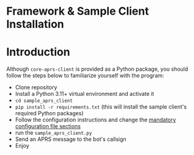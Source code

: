 # Framework & Sample Client Installation

# Introduction

Although `core-aprs-client` is provided as a Python package, you should follow the steps below to familiarize yourself with the program:

- Clone repository
- Install a Python 3.11+ virtual environment and activate it
- `cd sample_aprs_client`
- `pip install -r requirements.txt` (this will install the sample client's required Python packages)
- Follow the configuration instructions and change the [mandatory configuration file sections](https://github.com/joergschultzelutter/core-aprs-client/blob/23-implement-functoolspartial/docs/configuration.md#mandatory-configuration-file-sections)
- run the `sample_aprs_client.py`
- Send an APRS message to the bot's callsign
- Enjoy